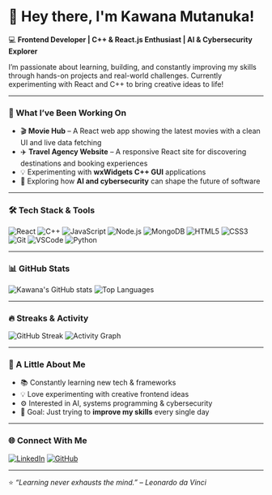 # 👋 Hey there, I'm Kawana Mutanuka!

💻 **Frontend Developer | C++ & React.js Enthusiast | AI & Cybersecurity Explorer**

I’m passionate about learning, building, and constantly improving my skills through hands-on projects and real-world challenges. Currently experimenting with React and C++ to bring creative ideas to life!

---

### 🚀 What I’ve Been Working On
- 🎬 **Movie Hub** – A React web app showing the latest movies with a clean UI and live data fetching  
- ✈️ **Travel Agency Website** – A responsive React site for discovering destinations and booking experiences  
- 💡 Experimenting with **wxWidgets C++ GUI** applications  
- 🤖 Exploring how **AI and cybersecurity** can shape the future of software

---

### 🛠️ Tech Stack & Tools
![React](https://img.shields.io/badge/React-20232A?style=for-the-badge&logo=react)
![C++](https://img.shields.io/badge/C++-00599C?style=for-the-badge&logo=cplusplus)
![JavaScript](https://img.shields.io/badge/JavaScript-F7DF1E?style=for-the-badge&logo=javascript)
![Node.js](https://img.shields.io/badge/Node.js-339933?style=for-the-badge&logo=node.js)
![MongoDB](https://img.shields.io/badge/MongoDB-4EA94B?style=for-the-badge&logo=mongodb)
![HTML5](https://img.shields.io/badge/HTML5-E34F26?style=for-the-badge&logo=html5)
![CSS3](https://img.shields.io/badge/CSS3-1572B6?style=for-the-badge&logo=css3)
![Git](https://img.shields.io/badge/Git-F05032?style=for-the-badge&logo=git)
![VSCode](https://img.shields.io/badge/VSCode-007ACC?style=for-the-badge&logo=visualstudiocode)
![Python](https://img.shields.io/badge/Python-3776AB?style=for-the-badge&logo=python)


---

### 📊 GitHub Stats
![Kawana's GitHub stats](https://github-readme-stats.vercel.app/api?username=Kayzm18&show_icons=true&theme=radical)
![Top Languages](https://github-readme-stats.vercel.app/api/top-langs/?username=Kayzm18&layout=compact&theme=radical)

---

### 🔥 Streaks & Activity
![GitHub Streak](https://github-readme-streak-stats.herokuapp.com/?user=kmutanuka15&theme=radical&date=20251018)
![Activity Graph](https://github-readme-activity-graph.vercel.app/graph?username=Kayzm18&theme=react-dark)

---

### 🌱 A Little About Me
- 📚 Constantly learning new tech & frameworks  
- 💡 Love experimenting with creative frontend ideas  
- ⚙️ Interested in AI, systems programming & cybersecurity  
- 🚀 Goal: Just trying to **improve my skills** every single day  

---

### 🌐 Connect With Me
[![LinkedIn](https://img.shields.io/badge/LinkedIn-0077B5?style=for-the-badge&logo=linkedin)](https://www.linkedin.com/in/kawana-mutanuka-8947b2338?utm_source=share&utm_campaign=share_via&utm_content=profile&utm_medium=android_app)
[![GitHub](https://img.shields.io/badge/GitHub-171515?style=for-the-badge&logo=github)](https://github.com/Kayam18)

---

⭐️ *“Learning never exhausts the mind.” – Leonardo da Vinci*
